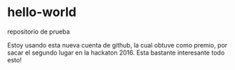 # hello-world
repositorio de prueba

Estoy usando esta nueva cuenta de github, la cual obtuve como premio, por sacar el segundo lugar en la hackaton 2016.
Esta bastante interesante todo esto!
